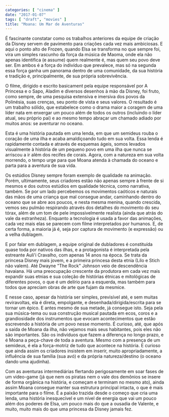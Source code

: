 ```yaml
---
categories: [ "cinema" ]
date: "2017-01-07"
tags: [ "draft", "movies" ]
title: "Moana: Um Mar de Aventuras"
---
```

É fascinante constatar como os trabalhos anteriores da equipe de
criação da Disney servem de pavimento para criações cada vez mais
ambiciosas. E aqui o ponto alto de Frozen, quando Elsa se transforma no
que sempre foi, vira um simples rascunho da força da música de Maoma,
onde ela não apenas identifica (e assume) quem realmente é, mas quem seu
povo deve ser. Em ambos é a força do indivíduo que prevalece, mas só
na segunda essa força ganha um panorama dentro de uma comunidade, da sua
história e tradição e, principalmente, de sua própria sobrevivência.

O filme, dirigido e escrito basicament pela equipe responsável por A
Princesa e o Sapo, Aladim e diversos desenhos à mào da Disney, foi
fruto, como sempre, de uma pesquisa extensiva e imersiva dos povos da
Polinésia, suas crenças, seu ponto de vista e seus valores. O resultado
é um trabalho sólido, que estabelece como o drama maior a coragem de
uma líder nata em enxergar um pouco além de todos os outros (incluindo
o líder atual, seu próprio pai) e ao mesmo tempo abraçar um chamado
adiado por muitos anos: se aventurar no oceano.

Esta é uma história pautada em uma lenda, em que um semideus rouba
o coração de uma ilha e acaba amaldiçoando tudo em sua volta. Essa
lenda é rapidamente contada e através de esquemas ágeis, somos levados
visualmente à história de um pequeno povo em uma ilha que nunca se
arriscou a ir além dos recifes de corais. Agora, com a natureza em sua
volta morrendo, o tempo urge para que Moana atenda à chamada do oceano
e parta para a aventura de sua vida.

Os estúdios Disney sempre foram exemplo de qualidade na
animação. Porém, ultimamente, seus criadores estão não apenas sempre
à frente de si mesmos e dos outros estúdios em qualidade técnica, como
narrativa, também. Se por um lado percebemos os movimentos caóticos e
naturais das mãos de uma criança que mal consegue andar, caminhando
dentro do oceano que se abre aos poucos, e nesta mesma menina, quando
crescida, vemos seu pulmão respirando através dos detalhes do movimento
do seu tórax, além de um tom de pele impossivelmente realista (ainda
que atrás do vale da estranheza). Enquanto a tecnologia é usada a favor
das animações, cada vez mais elas se parecem com filme interpretados
por humanos. E, de certa forma, a maioria já é, seja por captura de
movimento (e expressão) ou a velha dublagem.

E por falar em dublagem, a equipe original de dubladores é constituída
quase toda por nativos das ilhas, e a protagonista é interpretada pela
estreante Auli'i Cravalho, com apenas 14 anos na época. Se trata da
princesa Disney mais jovem, e a primeira princesa desta etnia (Lilo e
Stich não valem). Até Dwayne "The Rock" Johnson veio de descendência
havaiana. Há uma preocupação crescente da produtora em cada vez
mais expandir suas etnias e sua coleção de histórias étnicas e
mitológicas de diferentes povos, o que é um delírio para a esquerda,
mas também para todos que apreciam obras de arte que fujam da mesmice.

E nesse caso, apesar da história ser simples, previsível
até, e sem muitas reviravoltas, ela é direta, empolgante, e
desenhada/dirigida/escrita para se tornar um épico. E antes mesmo de sua
metade, já consegue isto. Seja pela sua música-tema ou sua construção
musical pautada em ecos, coros e a grandiosidade dos instrumentos que
evocam acontecimentos que estão escrevendo a história de um povo nesse
momento. É curioso, até, que após a saída de Moana da ilha, não
vejamos mais seus habitantes, pois eles não são importantes. São
os indivíduos que fazem a diferença no longo prazo, e é Moana a
peça-chave de toda a aventura. Mesmo com a presença de um semideus,
é ela a força-motriz de tudo que acontece na história. E curioso que
ainda assim os criadores insistem em inserir, muito apropriadamente,
a influência de sua família (sua avó) e da própria natureza/destino
(o oceano dando uma ajudinha).

Com as aventuras intermediárias flertando perigosamente em soar fases de
um video-game (já que nem os piratas nem o vale dos demônios se insere
de forma orgânica na história, e começam e terminam no mesmo ato),
ainda assim Moana consegue manter sua estrutura principal intacta, o que
é mais importante para o filme. É a paixão trazida desde o começo que
cria uma lenda, uma história inesquecível e um nível de energia que
vai um pouco além dos poderes de Elsa, um pouco mais do que a ousadia
de Valente, e muito, muito mais do que uma princesa da Disney jamais fez.
